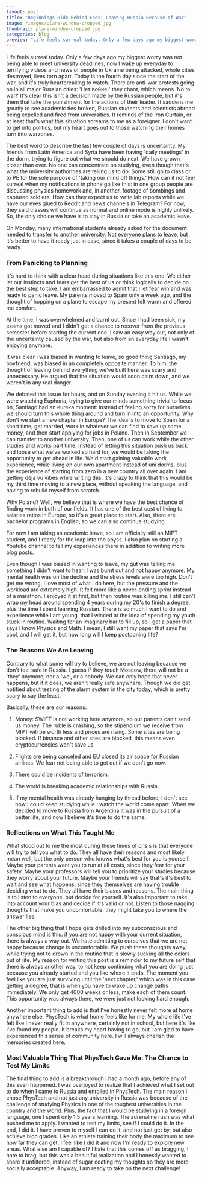 ```yaml
---
layout: post
title: "Beginnings Hide Behind Ends: Leaving Russia Because of War"
image: /images/plane-window-cropped.jpg
thumbnail: plane-window-cropped.jpg
categories: blog
preview: "Life feels surreal today. Only a few days ago my biggest worry was not being able to meet university deadlines, now I wake up everyday to terrifying videos and news."
---
```


Life feels surreal today. Only a few days ago my biggest worry was not being able to meet university deadlines, now I wake up everyday to terrifying videos and news of people in Ukraine being attacked, whole cities destroyed, lives torn apart. Today is the fourth day since the start of the war, and it's truly heartbreaking to watch. There are anti-war protests going on in all major Russian cities: 'Нет войне!' they chant, which means 'No to war!' It's clear this isn't a decision made by the Russian people, but it's them that take the punishment for the actions of their leader. It saddens me greatly to see academic ties broken, Russian students and scientists abroad being expelled and fired from universities. It reminds of the Iron Curtain, or at least that's what this situation screams to me as a foreigner. I don't want to get into politics, but my heart goes out to those watching their homes turn into warzones.

The best word to describe the last few couple of days is uncertainty. My friends from Latin America and Syria have been having 'daily meetings' in the dorm, trying to figure out what we should do next. We have grown closer than ever. No one can concentrate on studying, even though that's what the university authorities are telling us to do. Some still go to class or to PE for the sole purpose of 'taking our mind off things.' How can it not feel surreal when my notifications in phone go like this: in one group people are discussing physics homework and, in another, footage of bombings and captured soldiers. How can they expect us to write lab reports while we have our eyes glued to Reddit and news channels in Telegram? For now, they said classes will continue as normal and online mode is highly unlikely. So, the only choice we have is to stay in Russia or take an academic leave.

On Monday, many international students already asked for the document needed to transfer to another university. Not everyone plans to leave, but it's better to have it ready just in case, since it takes a couple of days to be ready. 

### From Panicking to Planning

It's hard to think with a clear head during situations like this one. 
We either let our instincts and fears get the best of us or think logically to decide on the best step to take. I am embarrassed to admit that I let fear win and was ready to panic leave. My parents moved to Spain only a week ago, and the thought of hopping on a plane to escape my present felt warm and offered me comfort. 

At the time, I was overwhelmed and burnt out. Since I had been sick, my exams got moved and I didn't get a chance to recover from the previous semester before starting the current one. I saw an easy way out, not only of the uncertainty caused by the war, but also from an everyday life I wasn't enjoying anymore.

It was clear I was biased in wanting to leave, so good thing Santiago, my boyfriend, was biased in an completely opposite manner. To him, the thought of leaving behind everything we've built here was scary and unnecessary. He argued that the situation would soon calm down, and we weren't in any real danger.

We debated this issue for hours, and on Sunday evening it hit us. While we were watching Euphoria, trying to give our minds something trivial to focus on, Santiago had an eureka moment: instead of feeling sorry for ourselves, we should turn this whole thing around and turn in into an opportunity. Why don't we start a new chapter in Europe? The idea is to move to Spain for a short time, get married, work in whatever we can find to save up some money, and then start applying for jobs in Poland. Then in September we can transfer to another university. Then, one of us can work while the other studies and works part time. Instead of letting this situation push us back and loose what we've worked so hard for, we would be taking the opportunity to get ahead in life. We'd start gaining valuable work experience, while living on our own apartment instead of uni dorms, plus the experience of starting from zero in a new country all over again. I am getting déjà vu vibes while writing this. It's crazy to think that this would be my third time moving to a new place, without speaking the language, and having to rebuild myself from scratch.

Why Poland? Well, we believe that is where we have the best chance of finding work in both of our fields. It has one of the best cost of living to salaries ratios in Europe, so it's a great place to start. Also, there are bachelor programs in English, so we can also continue studying.

For now I am taking an academic leave, so I am officially still an MIPT student, and I ready for the leap into the abyss. I also plan on starting a Youtube channel to tell my experiences there in addition to writing more blog posts.

Even though I was biased in wanting to leave, my gut was telling me something I didn't want to hear: I was burnt out and not happy anymore. My mental health was on the decline and the stress levels were too high. Don't get me wrong, I love most of what I do here, but the pressure and the workload are extremely high. It felt more like a never-ending sprint instead of a marathon. I enjoyed it at first, but then routine was killing me. I still can't wrap my head around spending 4 years during my 20's to finish a degree, plus the time I spent learning Russian. There is so much I want to do and experience while I am young, that I winced at the idea of spending my youth stuck in routine. Waiting for an imaginary bar to fill up, so I get a paper that says  I know Physics and Math. I mean, I still want my paper that says I'm cool, and I will get it, but how long will I keep postponing life?

### The Reasons We Are Leaving

Contrary to what some will try to believe, we are not leaving because we don't feel safe in Russia. I guess if they touch Moscow, there will not be a 'they' anymore, nor a 'we', or a nobody. We can only hope that never happens, but if it does, we aren't really safe anywhere. Though we did get notified about testing of the alarm system in the city today, which is pretty scary to say the least.

Basically, these are our reasons:

1. Money: SWIFT is not working here anymore, so our parents can't send us money. The ruble is crashing, so the stipendium we receive from MIPT will be worth less and prices are rising. Some sites are being blocked. If binance and other sites are blocked, this means even cryptocurrencies won't save us.

3. Flights are being canceled and EU closed its air space for Russian airlines. We fear not being able to get out if we don't go now.

4. There could be incidents of terrorism.

5. The world is breaking academic relationships with Russia.

6. If my mental health was already hanging by thread before, I don't see how I could keep studying while I watch the world come apart. When we decided to move to Russia from Argentina it was in the pursuit of a better life, and now I believe it's time to do the same.

### Reflections on What This Taught Me

What stood out to me the most during these times of crisis is that everyone will try to tell you what to do. They all have their reasons and most likely mean well, but the only person who knows what's best for you is yourself. Maybe your parents want you to run at all costs, since they fear for your safety. Maybe your professors will tell you to prioritize your studies because they worry about your future. Maybe your friends will say that's it's best to wait and see what happens, since they themselves are having trouble deciding what to do. They all have their biases and reasons. The main thing is to listen to everyone, but decide for yourself. It's also important to take into account your bias and decide if it's valid or not. Listen to those nagging thoughts that make you uncomfortable, they might take you to where the answer lies.

The other big thing that I hope gets drilled into my subconscious and conscious mind is this: if you are not happy with your current situation, there is always a way out. We hate admitting to ourselves that we are not happy because change is uncomfortable. We push these thoughts away, while trying not to drown in the routine that is slowly sucking all the colors out of life. My reason for writing this post is a reminder to my future self that there is always another way, to not keep continuing what you are doing just because you already started and you like where it ends. The moment you feel like you are just surviving until the 'next chapter,' which was in this case getting a degree, that is when you have to wake up change paths immediately. We only get 4000 weeks or less, make each of them count. This opportunity was always there, we were just not looking hard enough.

Another important thing to add is that I've honestly never felt more at home anywhere else. PhysTech is what home feels like for me. My whole life I've felt like I never really fit in anywhere, certainly not in school, but here it's like I've found my people. It breaks my heart having to go, but I am glad to have experienced this sense of community here. I will always cherish the memories created here.

### Most Valuable Thing That PhysTech Gave Me: The Chance to Test My Limits

The final thing to add is a breakthrough I had a month ago, before any of this even happened. I was overjoyed to realize that I achieved what I set out to do when I came to Russia and enrolled in PhysTech. The main reason I chose PhysTech and not just any university in Russia was because of the challenge of studying Physics in one of the toughest universities in the country and the world. Plus, the fact that I would be studying in a foreign language, one I spent only 1.5 years learning. The adrenaline rush was what pushed me to apply. I wanted to test my limits, see if I could do it. In the end, I did it. I have proven to myself I can do it, and not just get by, but also achieve high grades. Like an athlete training their body the maximum to see how far they can get. 
I feel like I did it and now I'm ready to explore new areas. What else am I capable of? I hate that this comes off as bragging, I hate to brag, but this was a beautiful realization and I honestly wanted to share it unfiltered, instead of sugar coating my thoughts so they are more socially acceptable. Anyway, I am ready to take on the next challenge!
